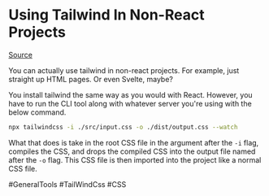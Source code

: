 # Using Tailwind In Non-React Projects

[Source](https://tailwindcss.com/docs/installation)

You can actually use tailwind in non-react projects. For example, just straight up HTML pages. Or even Svelte, maybe?

You install tailwind the same way as you would with React. However, you have to run the CLI tool along with whatever server you're using with the below command.

```bash
npx tailwindcss -i ./src/input.css -o ./dist/output.css --watch
```

What that does is take in the root CSS file in the argument after the `-i` flag, compiles the CSS, and drops the compiled CSS into the output file named after the `-o` flag. This CSS file is then imported into the project like a normal CSS file. 

#GeneralTools 
	#TailWindCss 
	#CSS 